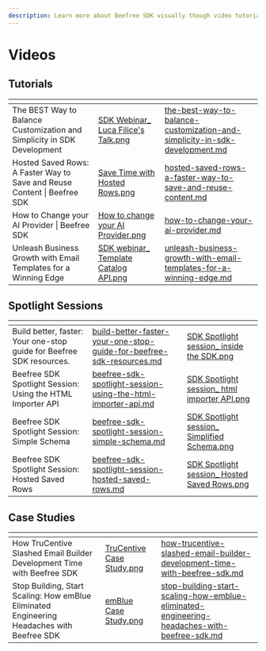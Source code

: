```yaml
---
description: Learn more about Beefree SDK visually though video tutorials and explorations.
---
```


# Videos

## Tutorials

<table data-card-size="large" data-view="cards"><thead><tr><th></th><th data-hidden data-card-cover data-type="files"></th><th data-hidden data-card-target data-type="content-ref"></th></tr></thead><tbody><tr><td>The BEST Way to Balance Customization and Simplicity in SDK Development</td><td><a href="../../.gitbook/assets/SDK Webinar_ Luca Filice&#x27;s Talk.png">SDK Webinar_ Luca Filice's Talk.png</a></td><td><a href="the-best-way-to-balance-customization-and-simplicity-in-sdk-development.md">the-best-way-to-balance-customization-and-simplicity-in-sdk-development.md</a></td></tr><tr><td>Hosted Saved Rows: A Faster Way to Save and Reuse Content | Beefree SDK</td><td><a href="../../.gitbook/assets/Save Time with Hosted Rows.png">Save Time with Hosted Rows.png</a></td><td><a href="hosted-saved-rows-a-faster-way-to-save-and-reuse-content.md">hosted-saved-rows-a-faster-way-to-save-and-reuse-content.md</a></td></tr><tr><td>How to Change your AI Provider | Beefree SDK</td><td><a href="../../.gitbook/assets/How to change your AI Provider.png">How to change your AI Provider.png</a></td><td><a href="how-to-change-your-ai-provider.md">how-to-change-your-ai-provider.md</a></td></tr><tr><td>Unleash Business Growth with Email Templates for a Winning Edge</td><td><a href="../../.gitbook/assets/SDK webinar_ Template Catalog API.png">SDK webinar_ Template Catalog API.png</a></td><td><a href="unleash-business-growth-with-email-templates-for-a-winning-edge.md">unleash-business-growth-with-email-templates-for-a-winning-edge.md</a></td></tr></tbody></table>

## Spotlight Sessions

<table data-card-size="large" data-view="cards"><thead><tr><th></th><th data-hidden data-card-target data-type="content-ref"></th><th data-hidden data-card-cover data-type="files"></th></tr></thead><tbody><tr><td>Build better, faster: Your one-stop guide for Beefree SDK resources.</td><td><a href="build-better-faster-your-one-stop-guide-for-beefree-sdk-resources.md">build-better-faster-your-one-stop-guide-for-beefree-sdk-resources.md</a></td><td><a href="../../.gitbook/assets/SDK Spotlight session_ inside the SDK.png">SDK Spotlight session_ inside the SDK.png</a></td></tr><tr><td>Beefree SDK Spotlight Session: Using the HTML Importer API</td><td><a href="beefree-sdk-spotlight-session-using-the-html-importer-api.md">beefree-sdk-spotlight-session-using-the-html-importer-api.md</a></td><td><a href="../../.gitbook/assets/SDK Spotlight session_ html importer API.png">SDK Spotlight session_ html importer API.png</a></td></tr><tr><td>Beefree SDK Spotlight Session: Simple Schema</td><td><a href="beefree-sdk-spotlight-session-simple-schema.md">beefree-sdk-spotlight-session-simple-schema.md</a></td><td><a href="../../.gitbook/assets/SDK Spotlight session_ Simplified Schema.png">SDK Spotlight session_ Simplified Schema.png</a></td></tr><tr><td>Beefree SDK Spotlight Session: Hosted Saved Rows</td><td><a href="beefree-sdk-spotlight-session-hosted-saved-rows.md">beefree-sdk-spotlight-session-hosted-saved-rows.md</a></td><td><a href="../../.gitbook/assets/SDK Spotlight session_ Hosted Saved Rows.png">SDK Spotlight session_ Hosted Saved Rows.png</a></td></tr></tbody></table>

## Case Studies

<table data-card-size="large" data-view="cards"><thead><tr><th></th><th data-hidden data-card-cover data-type="files"></th><th data-hidden data-card-target data-type="content-ref"></th></tr></thead><tbody><tr><td>How TruCentive Slashed Email Builder Development Time with Beefree SDK </td><td><a href="../../.gitbook/assets/TruCentive Case Study.png">TruCentive Case Study.png</a></td><td><a href="how-trucentive-slashed-email-builder-development-time-with-beefree-sdk.md">how-trucentive-slashed-email-builder-development-time-with-beefree-sdk.md</a></td></tr><tr><td>Stop Building, Start Scaling: How emBlue Eliminated Engineering Headaches with Beefree SDK</td><td><a href="../../.gitbook/assets/emBlue Case Study.png">emBlue Case Study.png</a></td><td><a href="stop-building-start-scaling-how-emblue-eliminated-engineering-headaches-with-beefree-sdk.md">stop-building-start-scaling-how-emblue-eliminated-engineering-headaches-with-beefree-sdk.md</a></td></tr></tbody></table>

